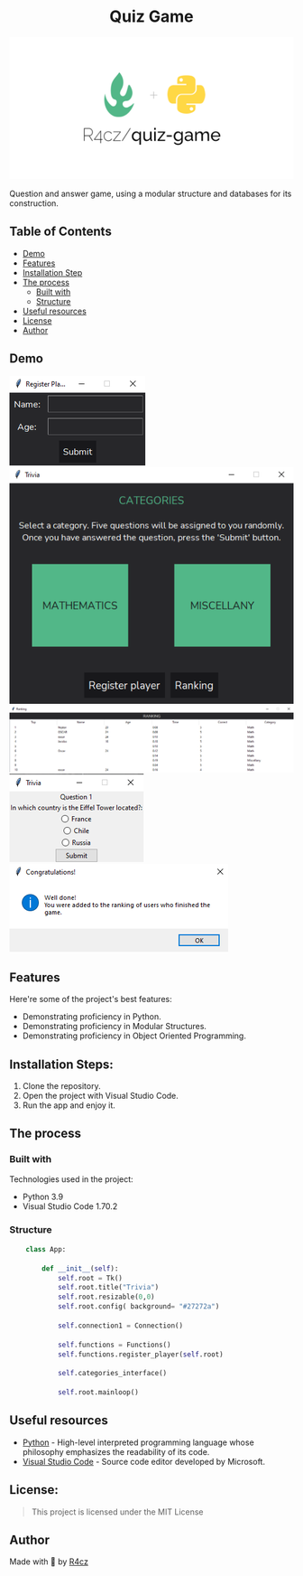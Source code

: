 <h1 align="center" id="title">Quiz Game</h1>

<p align="center"><img src="./resources/readme/quiz-game.png" alt="quiz-game-image"></p>

<p id="description">Question and answer game, using a modular structure and databases for its construction.</p>

## Table of Contents

- [Demo](#demo)
- [Features](#features)
- [Installation Step](#installation-steps)
- [The process](#the-process)
  - [Built with](#built-with)
  - [Structure](#structure)
- [Useful resources](#useful-resources)
- [License](#license)
- [Author](#author)

## Demo

<img src="./resources/readme/1.png" alt="quiz-game-image-1">
<img src="./resources/readme/2.png" alt="quiz-game-image-2">
<img src="./resources/readme/3.png" alt="quiz-game-image-3">
<img src="./resources/readme/4.png" alt="quiz-game-image-4">
<img src="./resources/readme/5.png" alt="quiz-game-image-5">
  
## Features

Here're some of the project's best features:

*   Demonstrating proficiency in Python.
*   Demonstrating proficiency in Modular Structures.
*   Demonstrating proficiency in Object Oriented Programming.

## Installation Steps:

1. Clone the repository.
2. Open the project with Visual Studio Code.
3. Run the app and enjoy it.

## The process 
### Built with

Technologies used in the project:

*   Python 3.9
*   Visual Studio Code 1.70.2

### Structure

``` Python
    class App:

        def __init__(self):
            self.root = Tk()
            self.root.title("Trivia")
            self.root.resizable(0,0)
            self.root.config( background= "#27272a")

            self.connection1 = Connection()

            self.functions = Functions()
            self.functions.register_player(self.root)

            self.categories_interface()

            self.root.mainloop()
```

## Useful resources

* [Python](https://www.python.org/) - High-level interpreted programming language whose philosophy emphasizes the readability of its code.
* [Visual Studio Code](https://code.visualstudio.com/) - Source code editor developed by Microsoft.

## License:

> This project is licensed under the MIT License

## Author

Made with 💚 by [R4cz](https://www.linkedin.com/in/r4cz/)
